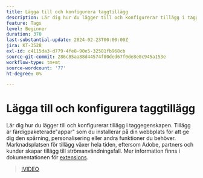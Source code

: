 ```yaml
---
title: Lägga till och konfigurera taggtillägg
description: Lär dig hur du lägger till och konfigurerar tillägg i taggegenskapen.
feature: Tags
level: Beginner
duration: 370
last-substantial-update: 2024-02-23T00:00:00Z
jira: KT-3528
exl-id: c4115da3-d779-4fe8-90e5-32581fb968cb
source-git-commit: 286c85aa88d44574f00ded67f0de8e0c945a153e
workflow-type: tm+mt
source-wordcount: '77'
ht-degree: 0%

---
```


# Lägga till och konfigurera taggtillägg

Lär dig hur du lägger till och konfigurerar tillägg i taggegenskapen. Tillägg är färdigpaketerade&quot;appar&quot; som du installerar på din webbplats för att ge dig den spårning, personalisering eller andra funktioner du behöver. Marknadsplatsen för tillägg växer hela tiden, eftersom Adobe, partners och kunder skapar tillägg till strömanvändningsfall. Mer information finns i dokumentationen för [extensions](https://experienceleague.adobe.com/docs/experience-platform/tags/ui/extensions/overview.html).

>[!VIDEO](https://video.tv.adobe.com/v/28732/?learn=on&enablevpops)
